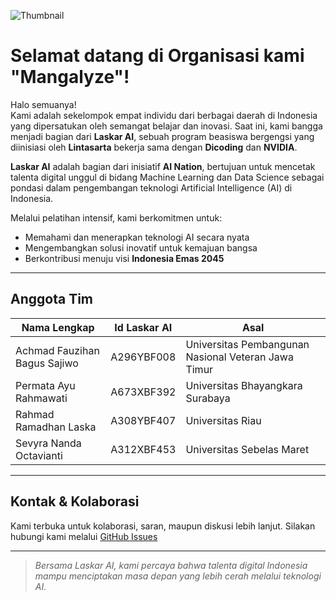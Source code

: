 ![Thumbnail](https://github.com/user-attachments/assets/cb0b4553-fd25-493e-bb33-40419a629c6f)

# Selamat datang di Organisasi kami "Mangalyze"!

Halo semuanya!  
Kami adalah sekelompok empat individu dari berbagai daerah di Indonesia yang dipersatukan oleh semangat belajar dan inovasi. Saat ini, kami bangga menjadi bagian dari **Laskar AI**, sebuah program beasiswa bergengsi yang diinisiasi oleh **Lintasarta** bekerja sama dengan **Dicoding** dan **NVIDIA**.

**Laskar AI** adalah bagian dari inisiatif **AI Nation**, bertujuan untuk mencetak talenta digital unggul di bidang Machine Learning dan Data Science sebagai pondasi dalam pengembangan teknologi Artificial Intelligence (AI) di Indonesia.  

Melalui pelatihan intensif, kami berkomitmen untuk:
- Memahami dan menerapkan teknologi AI secara nyata
- Mengembangkan solusi inovatif untuk kemajuan bangsa
- Berkontribusi menuju visi **Indonesia Emas 2045**

---

## Anggota Tim

| Nama Lengkap                 | Id Laskar AI  | Asal                                                |
|------------------------------|---------------|-----------------------------------------------------|
| Achmad Fauzihan Bagus Sajiwo | A296YBF008    | Universitas Pembangunan Nasional Veteran Jawa Timur |
| Permata Ayu Rahmawati        | A673XBF392    | Universitas Bhayangkara Surabaya                    |
| Rahmad Ramadhan Laska        | A308YBF407    | Universitas Riau                                    |
| Sevyra Nanda Octavianti      | A312XBF453    | Universitas Sebelas Maret                           |

---

## Kontak & Kolaborasi

Kami terbuka untuk kolaborasi, saran, maupun diskusi lebih lanjut. Silakan hubungi kami melalui [GitHub Issues](https://github.com/your-org/issues)

---

> *Bersama Laskar AI, kami percaya bahwa talenta digital Indonesia mampu menciptakan masa depan yang lebih cerah melalui teknologi AI.* 
